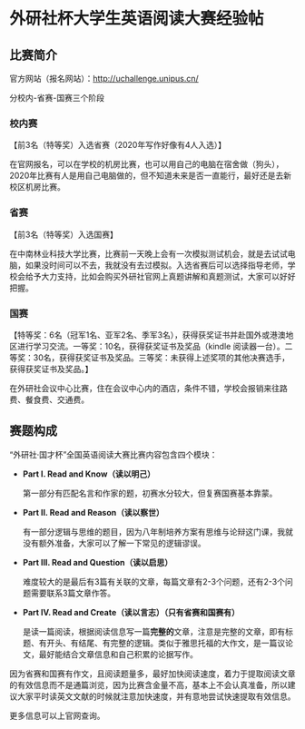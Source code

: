 # 外研社杯大学生英语阅读大赛经验帖

## 比赛简介

官方网站（报名网站）：http://uchallenge.unipus.cn/

分校内-省赛-国赛三个阶段

### 校内赛

【前3名（特等奖）入选省赛（2020年写作好像有4人入选）】

在官网报名，可以在学校的机房比赛，也可以用自己的电脑在宿舍做（狗头），2020年比赛有人是用自己电脑做的，但不知道未来是否一直能行，最好还是去新校区机房比赛。

### 省赛

【前3名（特等奖）入选国赛】

在中南林业科技大学比赛，比赛前一天晚上会有一次模拟测试机会，就是去试试电脑，如果没时间可以不去，我就没有去过模拟。入选省赛后可以选择指导老师，学校会给予大力支持，比如会购买外研社官网上真题讲解和真题测试，大家可以好好把握。

### 国赛

【特等奖：6名（冠军1名、亚军2名、季军3名），获得获奖证书并赴国外或港澳地区进行学习交流。一等奖：10名，获得获奖证书及奖品（kindle 阅读器一台）。二等奖：30名，获得获奖证书及奖品。三等奖：未获得上述奖项的其他决赛选手，获得获奖证书及奖品。】

在外研社会议中心比赛，住在会议中心内的酒店，条件不错，学校会报销来往路费、餐食费、交通费。

## 赛题构成

“外研社·国才杯”全国英语阅读大赛比赛内容包含四个模块：

+ **Part I. Read and Know（读以明己）**

    第一部分有匹配名言和作家的题，初赛水分较大，但复赛国赛基本靠蒙。

+ **Part II. Read and Reason（读以察世）**

    有一部分逻辑与思维的题目，因为八年制培养方案有思维与论辩这门课，我就没有额外准备，大家可以了解一下常见的逻辑谬误。

+ **Part III. Read and Question（读以启思）**

    难度较大的是最后有3篇有关联的文章，每篇文章有2-3个问题，还有2-3个问题需要联系3篇文章作答。

+ **Part IV. Read and Create（读以言志）（只有省赛和国赛有）**

    是读一篇阅读，根据阅读信息写一篇**完整的**文章，注意是完整的文章，即有标题、有开头、有结尾、有完整的逻辑。类似于雅思托福的大作文，是一篇议论文，最好能结合文章信息和自己积累的论据写作。

因为省赛和国赛有作文，且阅读题量多，最好加快阅读速度，着力于提取阅读文章的有效信息而不是通篇浏览，因为比赛含金量不高，基本上不会认真准备，所以建议大家平时读英文文献的时候就注意加快速度，并有意地尝试快速提取有效信息。

更多信息可以上官网查询。